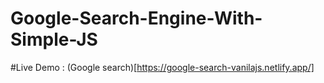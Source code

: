 # Google-Search-Engine-With-Simple-JS

#Live Demo : (Google search)[https://google-search-vanilajs.netlify.app/]
